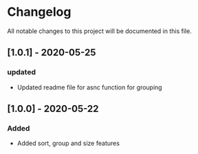 # Changelog

All notable changes to this project will be documented in this file.

## [1.0.1] - 2020-05-25
### updated
- Updated readme file for asnc function for grouping

## [1.0.0] - 2020-05-22

### Added
- Added sort, group and size features
